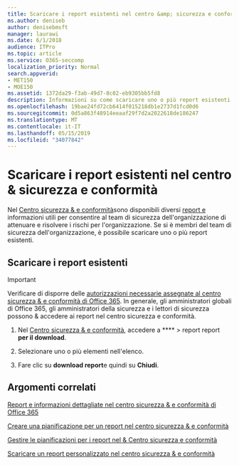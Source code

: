 ```yaml
---
title: Scaricare i report esistenti nel centro &amp; sicurezza e conformità
ms.author: deniseb
author: denisebmsft
manager: laurawi
ms.date: 6/1/2018
audience: ITPro
ms.topic: article
ms.service: O365-seccomp
localization_priority: Normal
search.appverid:
- MET150
- MOE150
ms.assetid: 1372da29-f3ab-49d7-8c02-eb9305bb5fd8
description: Informazioni su come scaricare uno o più report esistenti nel centro sicurezza &amp; e conformità.
ms.openlocfilehash: 19bae24fd72cb6414f015218db1e2737d1fcd0d6
ms.sourcegitcommit: 0d5a863f48914eeaaf29f7d2a2022618de186247
ms.translationtype: MT
ms.contentlocale: it-IT
ms.lasthandoff: 05/15/2019
ms.locfileid: "34077842"
---
```

# <a name="download-existing-reports-in-the-security-amp-compliance-center"></a>Scaricare i report esistenti nel centro &amp; sicurezza e conformità

Nel [Centro sicurezza &amp; e conformità](https://protection.office.com)sono disponibili diversi [report e](reports-and-insights-in-security-and-compliance.md) informazioni utili per consentire al team di sicurezza dell'organizzazione di attenuare e risolvere i rischi per l'organizzazione. Se si è membri del team di sicurezza dell'organizzazione, è possibile scaricare uno o più report esistenti. 
  
## <a name="download-existing-reports"></a>Scaricare i report esistenti

> [!IMPORTANT]
> Verificare di disporre delle [autorizzazioni necessarie assegnate al centro sicurezza &amp; e conformità di Office 365](permissions-in-the-security-and-compliance-center.md). In generale, gli amministratori globali di Office 365, gli amministratori della sicurezza e i lettori di sicurezza possono &amp; accedere ai report nel centro sicurezza e conformità. 
  
1. Nel [Centro sicurezza &amp; e conformità](https://protection.office.com), accedere a **** \> report report **per il download**.
    
2. Selezionare uno o più elementi nell'elenco.
    
3. Fare clic su **download report**e quindi su **Chiudi**.
    
## <a name="related-topics"></a>Argomenti correlati

[Report e informazioni dettagliate nel centro sicurezza &amp; e conformità di Office 365](reports-and-insights-in-security-and-compliance.md)
  
[Creare una pianificazione per un report nel centro sicurezza &amp; e conformità](create-a-schedule-for-a-report.md)
  
[Gestire le pianificazioni per i report nel &amp; Centro sicurezza e conformità](manage-schedules-for-multiple-reports.md)
  
[Scaricare un report personalizzato nel centro sicurezza &amp; e conformità](set-up-and-download-a-custom-report.md)
  

